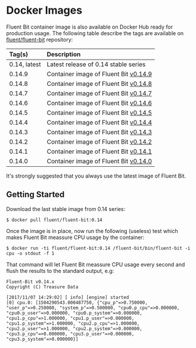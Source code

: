 # Docker Images

Fluent Bit container image is also available on Docker Hub ready for production usage. The following table describe the tags are available on [fluent/fluent-bit](https://hub.docker.com/r/fluent/fluent-bit/) repository:

| Tag\(s\) | Description |
| :--- | :--- |
| 0.14, latest | Latest release of 0.14 stable series |
| 0.14.9 | Container image of Fluent Bit [v0.14.9](http://fluentbit.io/announcements/v0.14.9) |
| 0.14.8 | Container image of Fluent Bit [v0.14.8](http://fluentbit.io/announcements/v0.14.8) |
| 0.14.7 | Container image of Fluent Bit [v0.14.7](http://fluentbit.io/announcements/v0.14.7) |
| 0.14.6 | Container image of Fluent Bit [v0.14.6](http://fluentbit.io/announcements/v0.14.6) |
| 0.14.5 | Container image of Fluent Bit [v0.14.5](http://fluentbit.io/announcements/v0.14.5) |
| 0.14.4 | Container image of Fluent Bit [v0.14.4](http://fluentbit.io/announcements/v0.14.4) |
| 0.14.3 | Container image of Fluent Bit [v0.14.3](http://fluentbit.io/announcements/v0.14.3) |
| 0.14.2 | Container image of Fluent Bit [v0.14.2](http://fluentbit.io/announcements/v0.14.2) |
| 0.14.1 | Container image of Fluent Bit [v0.14.1](http://fluentbit.io/announcements/v0.14.1) |
| 0.14.0 | Container image of Fluent Bit [v0.14.0](http://fluentbit.io/announcements/v0.14.0) |

It's strongly suggested that you always use the latest image of Fluent Bit.

## Getting Started

Download the last stable image from 0.14 series:

```text
$ docker pull fluent/fluent-bit:0.14
```

Once the image is in place, now run the following \(useless\) test which makes Fluent Bit meassure CPU usage by the container:

```text
$ docker run -ti fluent/fluent-bit:0.14 /fluent-bit/bin/fluent-bit -i cpu -o stdout -f 1
```

That command will let Fluent Bit meassure CPU usage every second and flush the results to the standard output, e.g:

```text
Fluent-Bit v0.14.x
Copyright (C) Treasure Data

[2017/11/07 14:29:02] [ info] [engine] started
[0] cpu.0: [1504290543.000487750, {"cpu_p"=>0.750000, "user_p"=>0.250000, "system_p"=>0.500000, "cpu0.p_cpu"=>0.000000, "cpu0.p_user"=>0.000000, "cpu0.p_system"=>0.000000, "cpu1.p_cpu"=>1.000000, "cpu1.p_user"=>0.000000, "cpu1.p_system"=>1.000000, "cpu2.p_cpu"=>1.000000, "cpu2.p_user"=>1.000000, "cpu2.p_system"=>0.000000, "cpu3.p_cpu"=>0.000000, "cpu3.p_user"=>0.000000, "cpu3.p_system"=>0.000000}]
```
